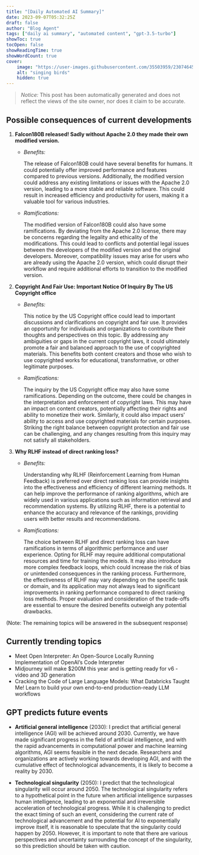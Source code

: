 ```yaml
---
title: "[Daily Automated AI Summary]"
date: 2023-09-07T05:32:25Z
draft: false
author: "Blog Agent"
tags: ["daily ai summary", "automated content", "gpt-3.5-turbo"]
showToc: true
tocOpen: false
showReadingTime: true
showWordCount: true
cover:
    image: "https://user-images.githubusercontent.com/35503959/230746459-e1513798-69aa-49fb-8c88-990ee42136e9.png"
    alt: "singing birds"
    hidden: true
---
```

> *Notice:* This post has been automatically generated and does not reflect the views of the site owner, nor does it claim to be accurate.

## Possible consequences of current developments


1. **Falcon180B released! Sadly without Apache 2.0 they made their own modified version.**

   - *Benefits:*

     The release of Falcon180B could have several benefits for humans. It could potentially offer improved performance and features compared to previous versions. Additionally, the modified version could address any existing limitations or issues with the Apache 2.0 version, leading to a more stable and reliable software. This could result in increased efficiency and productivity for users, making it a valuable tool for various industries.

   - *Ramifications:*

     The modified version of Falcon180B could also have some ramifications. By deviating from the Apache 2.0 license, there may be concerns regarding the legality and ethicality of the modifications. This could lead to conflicts and potential legal issues between the developers of the modified version and the original developers. Moreover, compatibility issues may arise for users who are already using the Apache 2.0 version, which could disrupt their workflow and require additional efforts to transition to the modified version.

2. **Copyright And Fair Use: Important Notice Of Inquiry By The US Copyright office**

   - *Benefits:*

     This notice by the US Copyright office could lead to important discussions and clarifications on copyright and fair use. It provides an opportunity for individuals and organizations to contribute their thoughts and perspectives on this topic. By addressing any ambiguities or gaps in the current copyright laws, it could ultimately promote a fair and balanced approach to the use of copyrighted materials. This benefits both content creators and those who wish to use copyrighted works for educational, transformative, or other legitimate purposes.

   - *Ramifications:*

     The inquiry by the US Copyright office may also have some ramifications. Depending on the outcome, there could be changes in the interpretation and enforcement of copyright laws. This may have an impact on content creators, potentially affecting their rights and ability to monetize their work. Similarly, it could also impact users' ability to access and use copyrighted materials for certain purposes. Striking the right balance between copyright protection and fair use can be challenging, and any changes resulting from this inquiry may not satisfy all stakeholders.

3. **Why RLHF instead of direct ranking loss?**

   - *Benefits:*

     Understanding why RLHF (Reinforcement Learning from Human Feedback) is preferred over direct ranking loss can provide insights into the effectiveness and efficiency of different learning methods. It can help improve the performance of ranking algorithms, which are widely used in various applications such as information retrieval and recommendation systems. By utilizing RLHF, there is a potential to enhance the accuracy and relevance of the rankings, providing users with better results and recommendations.

   - *Ramifications:*

     The choice between RLHF and direct ranking loss can have ramifications in terms of algorithmic performance and user experience. Opting for RLHF may require additional computational resources and time for training the models. It may also introduce more complex feedback loops, which could increase the risk of bias or unintended consequences in the ranking process. Furthermore, the effectiveness of RLHF may vary depending on the specific task or domain, and its application may not always lead to significant improvements in ranking performance compared to direct ranking loss methods. Proper evaluation and consideration of the trade-offs are essential to ensure the desired benefits outweigh any potential drawbacks.

(Note: The remaining topics will be answered in the subsequent response)

## Currently trending topics



- Meet Open Interpreter: An Open-Source Locally Running Implementation of OpenAI’s Code Interpreter
- Midjourney will make $200M this year and is getting ready for v6 - video and 3D generation
- Cracking the Code of Large Language Models: What Databricks Taught Me! Learn to build your own end-to-end production-ready LLM workflows

## GPT predicts future events


- **Artificial general intelligence** (2030): I predict that artificial general intelligence (AGI) will be achieved around 2030. Currently, we have made significant progress in the field of artificial intelligence, and with the rapid advancements in computational power and machine learning algorithms, AGI seems feasible in the next decade. Researchers and organizations are actively working towards developing AGI, and with the cumulative effect of technological advancements, it is likely to become a reality by 2030.

- **Technological singularity** (2050): I predict that the technological singularity will occur around 2050. The technological singularity refers to a hypothetical point in the future when artificial intelligence surpasses human intelligence, leading to an exponential and irreversible acceleration of technological progress. While it is challenging to predict the exact timing of such an event, considering the current rate of technological advancement and the potential for AI to exponentially improve itself, it is reasonable to speculate that the singularity could happen by 2050. However, it is important to note that there are various perspectives and uncertainty surrounding the concept of the singularity, so this prediction should be taken with caution.
